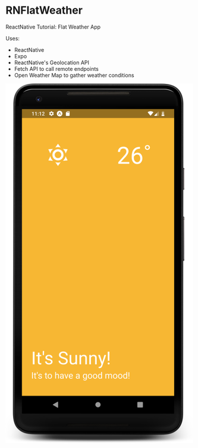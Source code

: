 # RNFlatWeather
ReactNative Tutorial: Flat Weather App


Uses:
- ReactNative
- Expo
- ReactNative's Geolocation API
- Fetch API to call remote endpoints
- Open Weather Map to gather weather conditions

![App Screenshot](https://github.com/gshockv/RNFlatWeather/blob/master/assets/flat_weather_rn_app.png)
